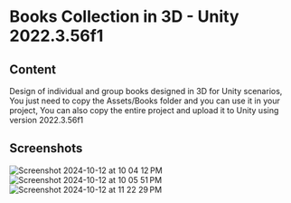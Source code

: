 # Books Collection in 3D - Unity 2022.3.56f1

## Content
Design of individual and group books designed in 3D for Unity scenarios, You just need to copy the Assets/Books folder and you can use it in your project, You can also copy the entire project and upload it to Unity using version 2022.3.56f1


## Screenshots

![Screenshot 2024-10-12 at 10 04 12 PM](https://github.com/user-attachments/assets/f0389a0c-6e76-41c7-9c81-b24605931ded)
![Screenshot 2024-10-12 at 10 05 51 PM](https://github.com/user-attachments/assets/ec2ac755-006b-432b-b294-efedc720a149)
![Screenshot 2024-10-12 at 11 22 29 PM](https://github.com/user-attachments/assets/5423be36-7c67-4be9-bba1-466044ef0680)



